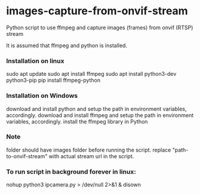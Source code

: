 # images-capture-from-onvif-stream
Python script to use ffmpeg and capture images (frames) from onvif (RTSP) stream

It is assumed that ffmpeg and python is installed.

### Installation on linux
sudo apt update
sudo apt install ffmpeg
sudo apt install python3-dev python3-pip
pip install ffmpeg-python

### Installation on Windows
download and install python and setup the path in environment variables, accordingly.
download and install ffmpeg and setup the path in environment variables, accordingly.
install the ffmpeg library in Python

### Note
folder should have images folder before running the script.
replace "path-to-onvif-stream" with actual stream url in the script.

### To run script in background forever in linux:
nohup python3 ipcamera.py > /dev/null 2>&1 & disown